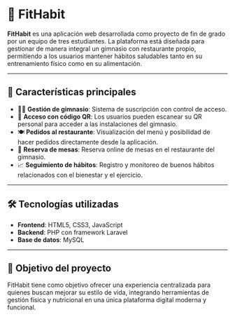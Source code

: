 # 💪 FitHabit

**FitHabit** es una aplicación web desarrollada como proyecto de fin de grado por un equipo de tres estudiantes. La plataforma está diseñada para gestionar de manera integral un gimnasio con restaurante propio, permitiendo a los usuarios mantener hábitos saludables tanto en su entrenamiento físico como en su alimentación.

---

## 🌟 Características principales

- 🏋️‍♂️ **Gestión de gimnasio**: Sistema de suscripción con control de acceso.
- 📲 **Acceso con código QR**: Los usuarios pueden escanear su QR personal para acceder a las instalaciones del gimnasio.
- 🍽️ **Pedidos al restaurante**: Visualización del menú y posibilidad de hacer pedidos directamente desde la aplicación.
- 📅 **Reserva de mesas**: Reserva online de mesas en el restaurante del gimnasio.
- 📈 **Seguimiento de hábitos**: Registro y monitoreo de buenos hábitos relacionados con el bienestar y el ejercicio.

---

## 🛠️ Tecnologías utilizadas

- **Frontend**: HTML5, CSS3, JavaScript
- **Backend**: PHP con framework Laravel
- **Base de datos**: MySQL

---

## 🚀 Objetivo del proyecto

FitHabit tiene como objetivo ofrecer una experiencia centralizada para quienes buscan mejorar su estilo de vida, integrando herramientas de gestión física y nutricional en una única plataforma digital moderna y funcional.
